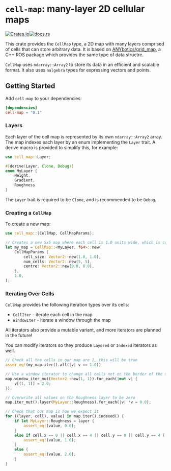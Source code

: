 # `cell-map`: many-layer 2D cellular maps

[![Crates.io](https://img.shields.io/crates/v/cell-map?style=flat-square)](https://crates.io/crates/cell-map)[![docs.rs](https://img.shields.io/docsrs/cell-map?style=flat-square)](https://docs.rs/cell-map/)

This crate provides the `CellMap` type, a 2D map with many layers comprised of
cells that can store arbitrary data. It is based on
[ANYbotics/grid_map](https://github.com/ANYbotics/grid_map), a C++ ROS package
which provides the same type of data structre. 

`CellMap` uses `ndarray::Array2` to store its data in an efficient and
scalable format. It also uses `nalgebra` types for expressing vectors and
points. 

## Getting Started

Add `cell-map` to your dependencies:

```toml
[dependencies]
cell-map = "0.1"
```

### Layers

Each layer of the cell map is represented by its own `ndarray::Array2` array.
The map indexes each layer by an enum implementing the `Layer` trait. A derive
macro is provided to simplify this, for example:

```rust
use cell_map::Layer;

#[derive(Layer, Clone, Debug)]
enum MyLayer {
    Height,
    Gradient,
    Roughness
}
```

The `Layer` trait is required to be `Clone`, and is recommended to be `Debug`.

### Creating a `CellMap`

To create a new map:

```rust
use cell_map::{CellMap, CellMapParams};

// Creates a new 5x5 map where each cell is 1.0 units wide, which is centred on (0, 0).
let my_map = CellMap::<MyLayer, f64>::new(
    CellMapParams {
        cell_size: Vector2::new(1.0, 1.0),
        num_cells: Vector2::new(5, 5),
        centre: Vector2::new(0.0, 0.0),
    },
    1.0,
);
```

### Iterating Over Cells

`CellMap` provides the following iteration types over its cells:
  - `CellIter` - iterate each cell in the map
  - `WindowIter` - iterate a window through the map

All iterators also provide a mutable variant, and more iterators are planned 
in the future!

You can modify iterators so they produce `Layered` or `Indexed` iterators as
well.

```rust
// Check all the cells in our map are 1, this will be true
asser_eq!(my_map.iter().all(|v| v == 1.0))

// Use a window iterator to change all cells not on the border of the map to 2
map.window_iter_mut(Vector2::new(1, 1)).for_each(|mut v| {
    v[(1, 1)] = 2.0;
});

// Overwrite all values on the Roughness layer to be zero
map.iter_mut().layer(MyLayer::Roughness).for_each(|v| *v = 0.0);

// Check that our map is how we expect it
for ((layer, cell), value) in map.iter().indexed() {
    if let MyLayer::Roughness = layer {
        assert_eq!(value, 0.0);
    }
    else if cell.x == 0 || cell.x == 4 || cell.y == 0 || cell.y == 4 {
        assert_eq!(value, 1.0);
    }
    else {
        assert_eq!(value, 2.0);
    }
}
```

